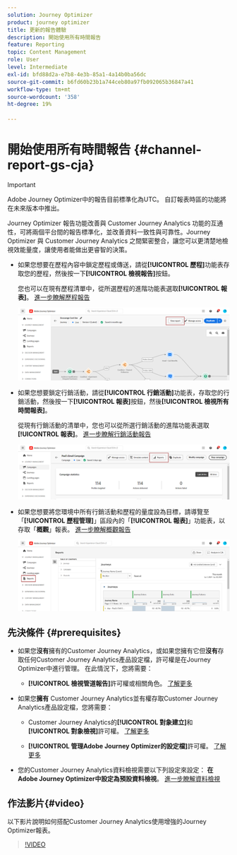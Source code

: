 ```yaml
---
solution: Journey Optimizer
product: journey optimizer
title: 更新的報告體驗
description: 開始使用所有時間報告
feature: Reporting
topic: Content Management
role: User
level: Intermediate
exl-id: bfd88d2a-e7b8-4e3b-85a1-4a14b0ba56dc
source-git-commit: b6fd60b23b1a744ceb80a97fb092065b36847a41
workflow-type: tm+mt
source-wordcount: '358'
ht-degree: 19%

---
```


# 開始使用所有時間報告 {#channel-report-gs-cja}

>[!IMPORTANT]
>
>Adobe Journey Optimizer中的報告目前標準化為UTC。 自訂報表時區的功能將在未來版本中推出。

Journey Optimizer 報告功能改善與 Customer Journey Analytics 功能的互通性，可將兩個平台間的報告標準化，並改善資料一致性與可靠性。Journey Optimizer 與 Customer Journey Analytics 之間緊密整合，讓您可以更清楚地檢視效能量度，讓使用者能做出更睿智的決策。

* 如果您想要在歷程內容中鎖定歷程或傳送，請從&#x200B;**[!UICONTROL 歷程]**&#x200B;功能表存取您的歷程，然後按一下&#x200B;**[!UICONTROL 檢視報告]**&#x200B;按鈕。

  您也可以在現有歷程清單中，從所選歷程的進階功能表選取&#x200B;**[!UICONTROL 報表]**。 [進一步瞭解歷程報告](journey-global-report-cja.md)

  ![](assets/gs-cja-report-3.png)

* 如果您想要鎖定行銷活動，請從&#x200B;**[!UICONTROL 行銷活動]**&#x200B;功能表，存取您的行銷活動，然後按一下&#x200B;**[!UICONTROL 報表]**&#x200B;按鈕，然後&#x200B;**[!UICONTROL 檢視所有時間報表]**。

  從現有行銷活動的清單中，您也可以從所選行銷活動的進階功能表選取&#x200B;**[!UICONTROL 報表]**。 [進一步瞭解行銷活動報告](campaign-global-report-cja.md)

  ![](assets/gs-cja-report-2.png)

* 如果您想要將您環境中所有行銷活動和歷程的量度設為目標，請導覽至「**[!UICONTROL 歷程管理]**」區段內的「**[!UICONTROL 報表]**」功能表，以存取「**概觀**」報表。 [進一步瞭解概觀報告](channel-report-cja.md)

  ![](assets/gs-cja-report-1.png)

## 先決條件 {#prerequisites}

* 如果您&#x200B;**沒有**&#x200B;擁有的Customer Journey Analytics，或如果您擁有它但&#x200B;**沒有**&#x200B;存取任何Customer Journey Analytics產品設定檔，許可權是在Journey Optimizer中進行管理。 在此情況下，您將需要：

   * **[!UICONTROL 檢視管道報告]**&#x200B;許可權或相關角色。 [了解更多](../administration/permissions.md)

* 如果您&#x200B;**擁有** Customer Journey Analytics並有權存取Customer Journey Analytics產品設定檔，您將需要：

   * Customer Journey Analytics的&#x200B;**[!UICONTROL 對象建立]**&#x200B;和&#x200B;**[!UICONTROL 對象檢視]**&#x200B;許可權。 [了解更多](https://experienceleague.adobe.com/en/docs/analytics-platform/using/technotes/access-control)

   * **[!UICONTROL 管理Adobe Journey Optimizer的設定檔]**&#x200B;許可權。 [了解更多](../administration/permissions.md)

* 您的Customer Journey Analytics資料檢視需要以下列設定來設定： **在Adobe Journey Optimizer中設定為預設資料檢視**。 [進一步瞭解資料檢視](https://experienceleague.adobe.com/en/docs/analytics-platform/using/cja-dataviews/create-dataview)

## 作法影片{#video}

以下影片說明如何搭配Customer Journey Analytics使用增強的Journey Optimizer報表。

>[!VIDEO](https://video.tv.adobe.com/v/3430413)